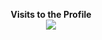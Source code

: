 <p align="center"> 
  <b>Visits to the Profile</b>
  <br>
  <img src="https://profile-counter.glitch.me/marioalf2002/count.svg" />
</p>
